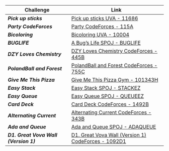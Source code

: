 | Challenge | Link |
| ------------------ | ------------------|
| ***Pick up sticks***  | [Pick up sticks UVA - 11686](https://vjudge.net/contest/479503#problem/J)|
| ***Party CodeForces***  | [Party CodeForces - 115A](https://codeforces.com/contest/115/problem/A)|
| ***Bicoloring***  | [Bicoloring UVA - 10004](https://vjudge.net/contest/479503#problem/H)|
| ***BUGLIFE***  | [A Bug’s Life SPOJ - BUGLIFE](https://www.spoj.com/problems/BUGLIFE/en/)|
| ***DZY Loves Chemistry***  | [DZY Loves Chemistry CodeForces - 445B](https://codeforces.com/problemset/problem/445/B)|
| ***PolandBall and Forest***  | [PolandBall and Forest CodeForces - 755C](https://codeforces.com/problemset/problem/755/C)|
| ***Give Me This Pizza***  | [Give Me This Pizza Gym - 101343H](https://codeforces.com/gym/101343/problem/H)|
| ***Easy Stack***  | [Easy Stack SPOJ - STACKEZ](https://www.spoj.com/problems/STACKEZ/)|
| ***Easy Queue***  | [Easy Queue SPOJ - QUEUEEZ](https://www.spoj.com/problems/QUEUEEZ/)|
| ***Card Deck***  | [Card Deck CodeForces - 1492B](https://codeforces.com/problemset/problem/1492/B)|
| ***Alternating Current***  | [Alternating Current CodeForces - 343B](https://codeforces.com/problemset/problem/343/B)|
| ***Ada and Queue***  | [Ada and Queue SPOJ - ADAQUEUE](https://www.spoj.com/problems/ADAQUEUE/)|
| ***D1. Great Vova Wall (Version 1)***  | [D1. Great Vova Wall (Version 1) CodeForces - 1092D1](https://codeforces.com/contest/1092/problem/D1)|
